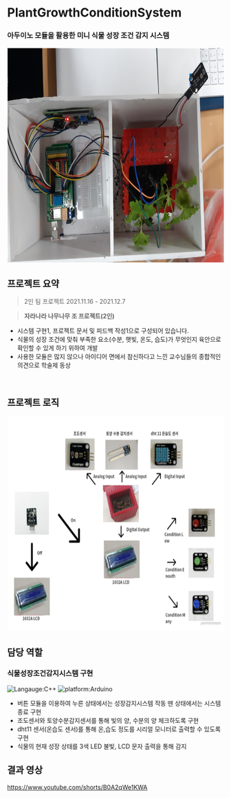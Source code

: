 # PlantGrowthConditionSystem
### 아두이노 모듈을 활용한 미니 식물 성장 조건 감지 시스템
<img src='식물성장조건감지시스템(윗면도).png' alt='mainScreen' width="1280px" height="500px"/>

## 프로젝트 요약
> 2인 팀 프로젝트
> 2021.11.16 - 2021.12.7   
 
> **자라나라 나무나무 조 프로젝트(2인)**
* 시스템 구현1, 프로젝트 문서 및 피드백 작성1으로 구성되어 있습니다.
* 식물의 성장 조건에 맞춰 부족한 요소(수분, 햇빛, 온도, 습도)가 무엇인지 육안으로 확인할 수 있게 하기 위하여 개발
* 사용한 모듈은 많지 않으나 아이디어 면에서 참신하다고 느낀 교수님들의 종합적인 의견으로 학술제 동상 
<br>

## 프로젝트 로직
<img src='식물성장조건감지시스템 로직.png' alt='mainScreen' height="500px"/>

## 담당 역할
### 식물성장조건감지시스템 구현
![Langauge:C++](https://img.shields.io/badge/Language-C++-red) ![platform:Arduino](https://img.shields.io/badge/Platform-Arduino-red)
* 버튼 모듈을 이용하여 누른 상태에서는 성장감지시스템 작동 뗀 상태에서는 시스템 종료 구현
* 조도센서와 토양수분감지센서를 통해 빛의 양, 수분의 양 체크하도록 구현
* dht11 센서(온습도 센서)를 통해 온,습도 정도를 시리얼 모니터로 출력할 수 있도록 구현
* 식물의 현재 성장 상태를 3색 LED 불빛, LCD 문자 출력을 통해 감지 

## 결과 영상
https://www.youtube.com/shorts/B0A2qWe1KWA
